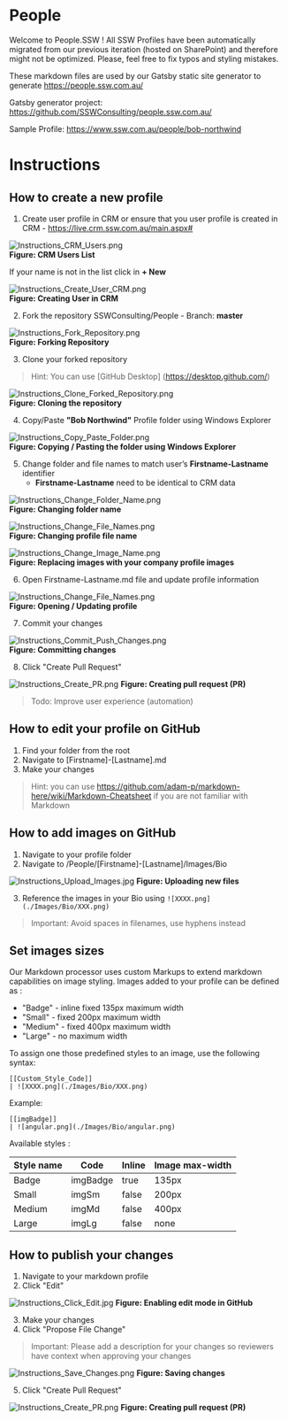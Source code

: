 # People
Welcome to People.SSW ! 
All SSW Profiles have been automatically migrated from our previous iteration (hosted on SharePoint) and therefore might not be optimized. Please, feel free to fix typos and styling mistakes.

These markdown files are used by our Gatsby static site generator to generate https://people.ssw.com.au/

Gatsby generator project: https://github.com/SSWConsulting/people.ssw.com.au/

Sample Profile: https://www.ssw.com.au/people/bob-northwind

# Instructions 

## How to create a new profile

1. Create user profile in CRM or ensure that you user profile is created in CRM - https://live.crm.ssw.com.au/main.aspx#

![Instructions_CRM_Users.png](./.github/instructions/images/Instructions_CRM_Users.png)   
**Figure: CRM Users List**

If your name is not in the list click in **+ New**

![Instructions_Create_User_CRM.png](./.github/instructions/images/Instructions_Create_User_CRM.png)   
**Figure: Creating User in CRM**

2. Fork the repository SSWConsulting/People - Branch: **master**

![Instructions_Fork_Repository.png](./.github/instructions/images/Instructions_Fork_Repository.png)   
**Figure: Forking Repository**

3. Clone your forked repository

> Hint: You can use [GitHub Desktop] (https://desktop.github.com/)

![Instructions_Clone_Forked_Repository.png](./.github/instructions/images/Instructions_Clone_Forked_Repository.png)   
**Figure: Cloning the repository**

4. Copy/Paste **"Bob Northwind"** Profile folder using Windows Explorer

![Instructions_Copy_Paste_Folder.png](./.github/instructions/images/Instructions_Copy_Paste_Folder.png)   
**Figure: Copying / Pasting the folder using Windows Explorer**

5. Change folder and file names to match user’s **Firstname-Lastname** identifier
    * **Firstname-Lastname** need to be identical to CRM data

![Instructions_Change_Folder_Name.png](./.github/instructions/images/Instructions_Change_Folder_Name.png)     
**Figure: Changing folder name**

![Instructions_Change_File_Names.png](./.github/instructions/images/Instructions_Change_File_Names.png)   
**Figure: Changing profile file name**

![Instructions_Change_Image_Name.png](./.github/instructions/images/Instructions_Change_Image_Name.png)   
**Figure: Replacing images with your company profile images**

6. Open Firstname-Lastname.md file and update profile information

![Instructions_Change_File_Names.png](./.github/instructions/images/Instructions_Change_File_Names.png)   
**Figure: Opening / Updating profile**

7. Commit your changes

![Instructions_Commit_Push_Changes.png](./.github/instructions/images/Instructions_Commit_Push_Changes.png)   
**Figure: Committing changes**

8. Click "Create Pull Request"

![Instructions_Create_PR.png](./.github/instructions/images/Instructions_Create_PR.png) 
**Figure: Creating pull request (PR)**

> Todo: Improve user experience (automation)

## How to edit your profile on GitHub

1. Find your folder from the root
2. Navigate to [Firstname]-[Lastname].md
3. Make your changes

> Hint: you can use https://github.com/adam-p/markdown-here/wiki/Markdown-Cheatsheet if you are not familiar with Markdown

## How to add images on GitHub

1. Navigate to your profile folder
2. Navigate to /People/[Firstname]-[Lastname]/Images/Bio

![Instructions_Upload_Images.jpg](./.github/instructions/images/Instructions_Upload_Images.jpg) 
**Figure: Uploading new files**

3. Reference the images in your Bio using  ```![XXXX.png](./Images/Bio/XXX.png) ```

> Important: Avoid spaces in filenames, use hyphens instead

## Set images sizes

Our Markdown processor uses custom Markups to extend markdown capabilities on image styling. Images added to your profile can be defined as :
- "Badge" - inline fixed 135px maximum width
- "Small" - fixed 200px maximum width
- "Medium" - fixed 400px maximum width
- "Large" - no maximum width

To assign one those predefined styles to an image, use the following syntax:

```
[[Custom_Style_Code]]
| ![XXXX.png](./Images/Bio/XXX.png)
```

Example: 

``` 
[[imgBadge]]
| ![angular.png](./Images/Bio/angular.png) 
```

Available styles :

| Style name | Code     | Inline | Image max-width |
| ---------- | -------- | ------ | --------------- |
| Badge      | imgBadge | true   | 135px           |
| Small      | imgSm    | false  | 200px           |
| Medium     | imgMd    | false  | 400px           |
| Large      | imgLg    | false  | none            |

## How to publish your changes 

1. Navigate to your markdown profile
2. Click "Edit"

![Instructions_Click_Edit.jpg](./.github/instructions/images/Instructions_Click_Edit.jpg) 
**Figure: Enabling edit mode in GitHub**

3. Make your changes
4. Click "Propose File Change" 

> Important: Please add a description for your changes so reviewers have context when approving your changes

![Instructions_Save_Changes.png](./.github/instructions/images/Instructions_Save_Changes.png) 
**Figure: Saving changes**

5. Click "Create Pull Request"

![Instructions_Create_PR.png](./.github/instructions/images/Instructions_Create_PR.png) 
**Figure: Creating pull request (PR)**

